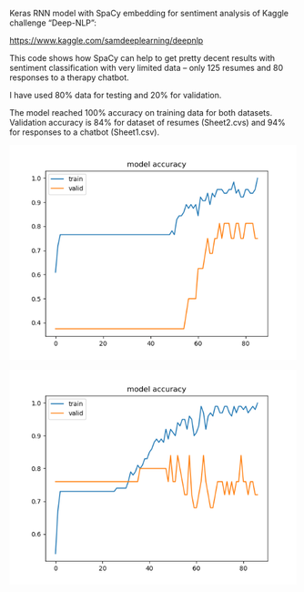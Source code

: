 Keras RNN model with SpaCy embedding for sentiment analysis of Kaggle challenge “Deep-NLP”:

https://www.kaggle.com/samdeeplearning/deepnlp

This code shows how SpaCy can help to get pretty decent results with sentiment classification with very limited data – only 125 resumes and 80 responses to a therapy chatbot.

I have used 80% data for testing and 20% for validation. 

The model reached 100% accuracy on training data for both datasets. Validation accuracy is 84% for dataset of resumes (Sheet2.cvs) and 94% for responses to a chatbot (Sheet1.csv).

 
![Model accuracy for testing data of Chatbot responses](Chattbot_acc.png)



![Model accuracy for testing data of Dataset of resumes](Resume_acc.png)


